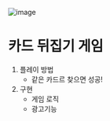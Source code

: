  ![image](https://github.com/iou-bohun/NBCamp/assets/56661597/490a661d-4817-4a84-bd41-2baacb94019b)
# 카드 뒤집기 게임
1. 플레이 방법
   * 같은 카드르 찾으면 성공!
2. 구현
   * 게임 로직
   * 광고기능 

